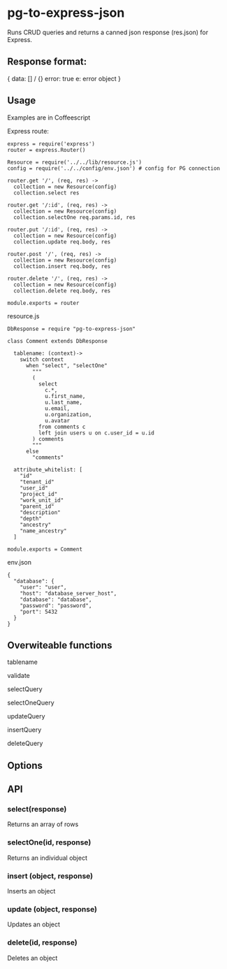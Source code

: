 # pg-to-express-json

Runs CRUD queries and returns a canned json response (res.json) for Express.


## Response format:

{
  data: [] / {}
  error: true
  e: error object
}


## Usage

Examples are in Coffeescript

Express route:

```
express = require('express')
router = express.Router()

Resource = require('../../lib/resource.js')
config = require('../../config/env.json') # config for PG connection

router.get '/', (req, res) ->
  collection = new Resource(config)
  collection.select res

router.get '/:id', (req, res) ->
  collection = new Resource(config)
  collection.selectOne req.params.id, res

router.put '/:id', (req, res) ->
  collection = new Resource(config)
  collection.update req.body, res

router.post '/', (req, res) ->
  collection = new Resource(config)
  collection.insert req.body, res

router.delete '/', (req, res) ->
  collection = new Resource(config)
  collection.delete req.body, res

module.exports = router
```

resource.js

```
DbResponse = require "pg-to-express-json"

class Comment extends DbResponse

  tablename: (context)->
    switch context
      when "select", "selectOne"
        """
        (
          select
            c.*,
            u.first_name,
            u.last_name,
            u.email,
            u.organization,
            u.avatar
          from comments c
          left join users u on c.user_id = u.id
        ) comments
        """
      else
        "comments"

  attribute_whitelist: [
    "id"
    "tenant_id"
    "user_id"
    "project_id"
    "work_unit_id"
    "parent_id"
    "description"
    "depth"
    "ancestry"
    "name_ancestry"
  ]

module.exports = Comment

```



env.json
```
{
  "database": {
    "user": "user",
    "host": "database_server_host",
    "database": "database",
    "password": "password",
    "port": 5432
  }
}
```



## Overwiteable functions

tablename

validate

selectQuery

selectOneQuery

updateQuery

insertQuery

deleteQuery

## Options


## API

### select(response)

Returns an array of rows

### selectOne(id, response)

Returns an individual object

### insert (object, response)

Inserts an object

### update (object, response)

Updates an object

### delete(id, response)

Deletes an object
